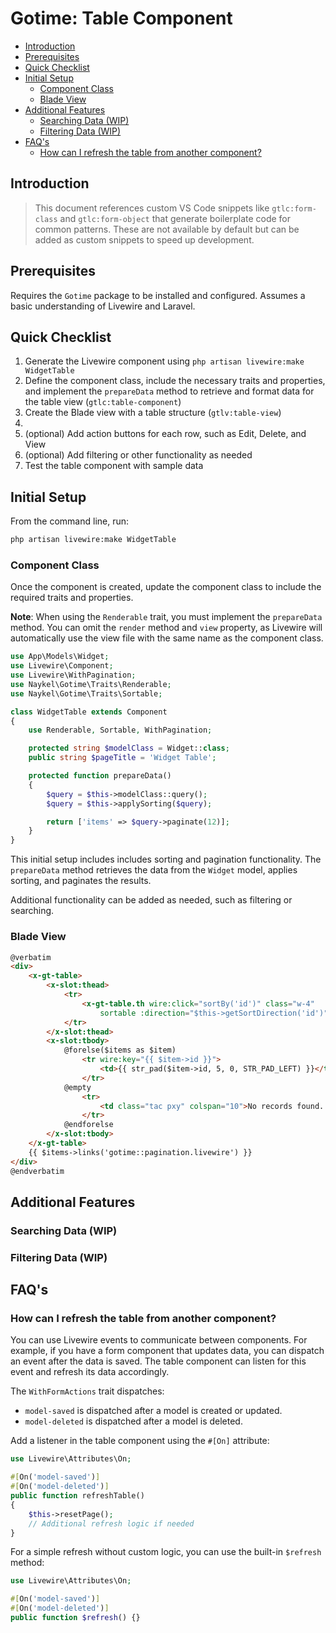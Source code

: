 # Gotime: Table Component

- [Introduction](#introduction)
- [Prerequisites](#prerequisites)
- [Quick Checklist](#quick-checklist)
- [Initial Setup](#initial-setup)
    - [Component Class](#component-class)
    - [Blade View](#blade-view)
- [Additional Features](#additional-features)
    - [Searching Data (WIP)](#searching-data-wip)
    - [Filtering Data (WIP)](#filtering-data-wip)
- [FAQ's](#faqs)
    - [How can I refresh the table from another component?](#how-can-i-refresh-the-table-from-another-component)


## Introduction 

> This document references custom VS Code snippets like `gtlc:form-class` and
> `gtlc:form-object` that generate boilerplate code for common patterns. These
> are not available by default but can be added as custom snippets to speed up
> development.

## Prerequisites

Requires the `Gotime` package to be installed and configured. Assumes a basic
understanding of Livewire and Laravel.

## Quick Checklist

1. Generate the Livewire component using `php artisan livewire:make WidgetTable`
2. Define the component class, include the necessary traits and properties, and
   implement the `prepareData` method to retrieve and format data for the table
   view (`gtlc:table-component`)
3. Create the Blade view with a table structure (`gtlv:table-view`)
4. 
5. (optional) Add action buttons for each row, such as Edit, Delete, and View
6. (optional) Add filtering or other functionality as needed
8. Test the table component with sample data 

## Initial Setup

From the command line, run:

```bash +torchlight-bash
php artisan livewire:make WidgetTable
```

### Component Class

Once the component is created, update the component class to include the
required traits and properties.

**Note**: When using the `Renderable` trait, you must implement the
`prepareData` method. You can omit the `render` method and `view` property, as
Livewire will automatically use the view file with the same name as the
component class.

```php +torchlight-php
use App\Models\Widget;
use Livewire\Component;
use Livewire\WithPagination;
use Naykel\Gotime\Traits\Renderable;
use Naykel\Gotime\Traits\Sortable;

class WidgetTable extends Component
{
    use Renderable, Sortable, WithPagination;

    protected string $modelClass = Widget::class;
    public string $pageTitle = 'Widget Table';

    protected function prepareData()
    {
        $query = $this->modelClass::query();
        $query = $this->applySorting($query);

        return ['items' => $query->paginate(12)];
    }
}
```

This initial setup includes includes sorting and pagination functionality. The
`prepareData` method retrieves the data from the `Widget` model, applies
sorting, and paginates the results.

Additional functionality can be added as needed, such as filtering or
searching.

### Blade View

```html +torchlight-blade
@verbatim
<div>
    <x-gt-table>
        <x-slot:thead>
            <tr>
                <x-gt-table.th wire:click="sortBy('id')" class="w-4"
                    sortable :direction="$this->getSortDirection('id')"> id </x-gt-table.th>
            </tr>
        </x-slot:thead>
        <x-slot:tbody>
            @forelse($items as $item)
                <tr wire:key="{{ $item->id }}">
                    <td>{{ str_pad($item->id, 5, 0, STR_PAD_LEFT) }}</td>
                </tr>
            @empty
                <tr>
                    <td class="tac pxy" colspan="10">No records found...</td>
                </tr>
            @endforelse
        </x-slot:tbody>
    </x-gt-table>
    {{ $items->links('gotime::pagination.livewire') }}
</div>
@endverbatim
```

## Additional Features

### Searching Data (WIP)

### Filtering Data (WIP)

## FAQ's

### <question>How can I refresh the table from another component?</question>

You can use Livewire events to communicate between components. For example, if
you have a form component that updates data, you can dispatch an event after the
data is saved. The table component can listen for this event and refresh its
data accordingly.

The `WithFormActions` trait dispatches:

- `model-saved` is dispatched after a model is created or updated.
- `model-deleted` is dispatched after a model is deleted.

Add a listener in the table component using the `#[On]` attribute:

```php +torchlight-php
use Livewire\Attributes\On;

#[On('model-saved')]
#[On('model-deleted')]
public function refreshTable()
{
    $this->resetPage();
    // Additional refresh logic if needed
}
```

For a simple refresh without custom logic, you can use the built-in `$refresh` method:

```php +torchlight-php
use Livewire\Attributes\On;

#[On('model-saved')]
#[On('model-deleted')]
public function $refresh() {}
```
